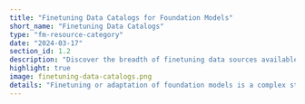 ```yaml
---
title: "Finetuning Data Catalogs for Foundation Models"
short_name: "Finetuning Data Catalogs"
type: "fm-resource-category"
date: "2024-03-17"
section_id: 1.2
description: "Discover the breadth of finetuning data sources available for foundation models. From HuggingFace Datasets to specialized catalogs, find resources with strong documentation and diverse data sets."
highlight: true
image: finetuning-data-catalogs.png
details: "Finetuning or adaptation of foundation models is a complex step in model development. These models are more frequently deployed than base models. Here, we link to some useful and widely-used resources for finetuning."
---
```

